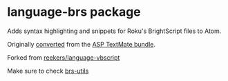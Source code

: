 # language-brs package

Adds syntax highlighting and snippets for Roku's BrightScript files to Atom.

Originally [converted](http://atom.io/docs/latest/converting-a-text-mate-bundle)
from the [ASP TextMate bundle](https://github.com/textmate/asp.tmbundle).

Forked from [reekers/language-vbscript](https://github.com/reekers/language-vbscript)

Make sure to check [brs-utils](https://github.com/Eldelshell/brs-utils)
